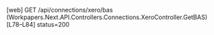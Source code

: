 [web] GET /api/connections/xero/bas  (Workpapers.Next.API.Controllers.Connections.XeroController.GetBAS)  [L78–L84] status=200

